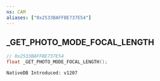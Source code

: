 ```yaml
---
ns: CAM
aliases: ["0x2533BAFFBE737E54"]
---
```

## _GET_PHOTO_MODE_FOCAL_LENGTH

```c
// 0x2533BAFFBE737E54
float _GET_PHOTO_MODE_FOCAL_LENGTH();
```

```
NativeDB Introduced: v1207
```

